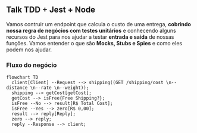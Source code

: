 ## Talk TDD + Jest + Node

Vamos contruir um endpoint que calcula o custo de uma entrega, **cobrindo nossa regra de negócios com testes unitários** e conhecendo alguns recursos do Jest para nos ajudar a testar **entrada e saída** de nossas funções.
Vamos entender o que são **Mocks, Stubs e Spies** e como eles podem nos ajudar.

### Fluxo do negócio

```mermaid
flowchart TD
  client[Client] --Request --> shipping((GET /shipping/cost \n--distance \n--rate \n--weight));
  shipping --> getCost[getCost];
  getCost --> isFree{Free Shipping?};
  isFree --No --> result[R$ Total Cost];
  isFree --Yes --> zero[R$ 0,00];
  result --> reply[Reply];
  zero --> reply;
  reply --Response --> client;
```
